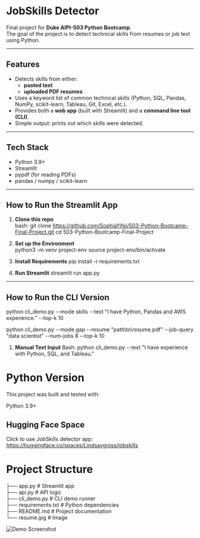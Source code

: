 # JobSkills Detector

Final project for **Duke AIPI-503 Python Bootcamp**.  
The goal of the project is to detect technical skills from resumes or job text using Python.  

---

## Features
- Detects skills from either:
  - **pasted text**  
  - **uploaded PDF resumes**  
- Uses a keyword list of common technical skills (Python, SQL, Pandas, NumPy, scikit-learn, Tableau, Git, Excel, etc.).  
- Provides both a **web app** (built with Streamlit) and a **command line tool (CLI)**.  
- Simple output: prints out which skills were detected.  

---

## Tech Stack
- Python 3.9+  
- Streamlit  
- pypdf (for reading PDFs)  
- pandas / numpy / scikit-learn  

---

## How to Run the Streamlit App

1. **Clone this repo**  
bash:
git clone https://github.com/SophiaYifei/503-Python-Bootcamp-Final-Project.git
cd 503-Python-Bootcamp-Final-Project

2. **Set up the Environment**  
python3 -m venv project-env
source project-env/bin/activate

3. **Install Requirements** 
pip install -r requirements.txt

4. **Run Streamlit** 
streamlit run app.py

---

## How to Run the CLI Version

python cli_demo.py --mode skills --text "I have Python, Pandas and AWS experience." --top-k 10

python cli_demo.py --mode gap --resume "path\to\resume.pdf" --job-query "data scientist" --num-jobs 8 --top-k 10

1. **Manual Text Input**
Bash:
python cli_demo.py --text "I have experience with Python, SQL, and Tableau."

# Python Version

This project was built and tested with:

Python 3.9+

## Hugging Face Space
Click to use JobSkills detector app:
https://huggingface.co/spaces/Lindsaygross/jobskills

# Project Structure

├── app.py            # Streamlit app  
├── api.py            # API logic  
├── cli_demo.py       # CLI demo runner  
├── requirements.txt  # Python dependencies  
├── README.md         # Project documentation  
└── resume.jpg        # Image  


![Demo Screenshot](resume.jpg)




